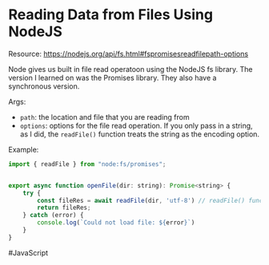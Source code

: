 # Reading Data from Files Using NodeJS

Resource: https://nodejs.org/api/fs.html#fspromisesreadfilepath-options

Node gives us built in file read operatoon using the NodeJS fs library. The version I learned on was the Promises library. They also have a synchronous version.

Args: 
- `path`: the location and file that you are reading from
- `options`: options for the file read operation. If you only pass in a string, as I did, the `readFile()` function treats the string as the encoding option.

Example:

```javascript
import { readFile } from "node:fs/promises";


export async function openFile(dir: string): Promise<string> {
    try {
        const fileRes = await readFile(dir, 'utf-8') // readFile() function
        return fileRes;
    } catch (error) {
        console.log(`Could not load file: ${error}`)
    }
}
```

#JavaScript